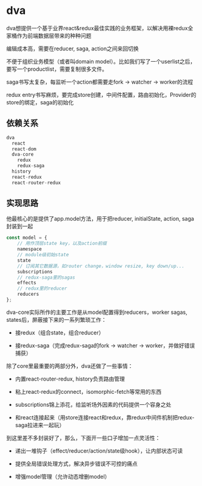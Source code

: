 # dva

dva想提供一个基于业界react&redux最佳实践的业务框架，以解决用裸redux全家桶作为前端数据层带来的种种问题

编辑成本高，需要在reducer, saga, action之间来回切换

不便于组织业务模型（或者叫domain model）。比如我们写了一个userlist之后，要写一个productlist，需要复制很多文件。

saga书写太复杂，每监听一个action都需要走fork -> watcher -> worker的流程

redux entry书写麻烦，要完成store创建，中间件配置，路由初始化，Provider的store的绑定，saga的初始化

## 依赖关系

```js
dva
  react
  react-dom
  dva-core
    redux
    redux-saga
  history
  react-redux
  react-router-redux
  ```

## 实现思路

他最核心的是提供了app.model方法，用于把reducer, initialState, action, saga封装到一起

```js
const model = {
    // 用作顶层state key，以及action前缀
    namespace
    // module级初始state
    state
    // 订阅其它数据源，如router change，window resize, key down/up...
    subscriptions
    // redux-saga里的sagas
    effects
    // redux里的reducer
    reducers
};
```

dva-core实际所作的主要工作是从model配置得到reducers，worker sagas, states后，屏蔽接下来的一系列繁琐工作：

+ 接redux（组合state，组合reducer）

+ 接redux-saga（完成redux-saga的fork -> watcher -> worker，并做好错误捕获）

除了core里最重要的两部分外，dva还做了一些事情：

+ 内置react-router-redux, history负责路由管理

+ 粘上react-redux的connect，isomorphic-fetch等常用的东西

+ subscriptions锦上添花，给监听场外因素的代码提供一个容身之处

+ 和react连接起来（用store连接react和redux，靠redux中间件机制把redux-saga拉进来一起玩）

到这里差不多封装好了，那么，下面开一些口子增加一点灵活性：

+ 递出一堆钩子（effect/reducer/action/state级hook），让内部状态可读

+ 提供全局错误处理方式，解决异步错误不可控的痛点

+ 增强model管理（允许动态增删model）
